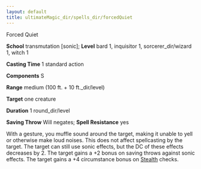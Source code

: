 ```yaml
---
layout: default
title: ultimateMagic_dir/spells_dir/forcedQuiet
---
```

Forced Quiet

**School** transmutation [sonic]; **Level** bard 1, inquisitor 1, sorcerer_dir/wizard 1, witch 1

**Casting Time** 1 standard action

**Components** S

**Range** medium (100 ft. + 10 ft._dir/level)

**Target** one creature

**Duration** 1 round_dir/level

**Saving Throw** Will negates; **Spell Resistance** yes

With a gesture, you muffle sound around the target, making it unable to yell or otherwise make loud noises. This does not affect spellcasting by the target. The target can still use sonic effects, but the DC of these effects decreases by 2. The target gains a +2 bonus on saving throws against sonic effects. The target gains a +4 circumstance bonus on [Stealth](../skills_dir/stealth#_stealth) checks.


